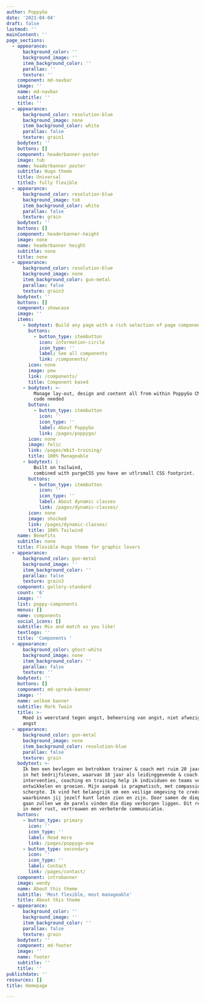 ```yaml
---
author: PoppyGo
date: '2021-04-04'
draft: false
lastmod: ''
mainContent: ''
page_sections:
  - appearance:
      background_color: ''
      background_image: ''
      item_background_color: ''
      parallax: ''
      texture: ''
    component: md-navbar
    image: ''
    name: md-navbar
    subtitle: ''
    title: ''
  - appearance:
      background_color: resolution-blue
      background_image: none
      item_background_color: white
      parallax: false
      texture: grain1
    bodytext: ''
    buttons: []
    component: headerbanner-poster
    image: tub
    name: headerbanner poster
    subtitle: Hugo theme
    title: Universal
    title2: fully flexible
  - appearance:
      background_color: resolution-blue
      background_image: tub
      item_background_color: white
      parallax: false
      texture: grain
    bodytext: ''
    buttons: []
    component: headerbanner-height
    image: none
    name: headerbanner height
    subtitle: none
    title: none
  - appearance:
      background_color: resolution-blue
      background_image: none
      item_background_color: gun-metal
      parallax: false
      texture: grain3
    bodytext: ''
    buttons: []
    component: showcase
    image: ''
    items:
      - bodytext: Build any page with a rich selection of page components
        buttons:
          - button_type: itembutton
            icon: information-circle
            icon_type: ''
            label: See all components
            link: /components/
        icon: none
        image: pew
        link: /components/
        title: Component based
      - bodytext: >-
          Manage lay-out, design and content all from within PoppyGo CMS. No
          code needed
        buttons:
          - button_type: itembutton
            icon: ''
            icon_type: ''
            label: About PoppyGo
            link: /pages/poppygo/
        icon: none
        image: felic
        link: /pages/mbit-training/
        title: 100% Manageable
      - bodytext: |-
          Built on tailwind,
          combined with purgeCSS you have an utlrsmall CSS footprint.
        buttons:
          - button_type: itembutton
            icon: ''
            icon_type: ''
            label: About dynamic classes
            link: /pages/dynamic-classes/
        icon: none
        image: shocked
        link: /pages/dynamic-classes/
        title: 100% Tailwind
    name: Benefits
    subtitle: none
    title: Flexible Hugo theme for graphic lovers
  - appearance:
      background_color: gun-metal
      background_image: ''
      item_background_color: ''
      parallax: false
      texture: grain3
    component: gallery-standard
    count: '6'
    image: ''
    list: poppy-components
    menus: []
    name: components
    social_icons: []
    subtitle: Mix and match as you like!
    textlogo: ''
    title: 'Components '
  - appearance:
      background_color: ghost-white
      background_image: none
      item_background_color: ''
      parallax: false
      texture: ''
    bodytext: ''
    buttons: []
    component: md-spreuk-banner
    image: ''
    name: welkom banner
    subtitle: Mark Twain
    title: >-
      Moed is weerstand tegen angst, beheersing van angst, niet afwezigheid van
      angst
  - appearance:
      background_color: gun-metal
      background_image: none
      item_background_color: resolution-blue
      parallax: false
      texture: grain
    bodytext: >-
      Ik ben een bevlogen en betrokken trainer & coach met ruim 20 jaar ervaring
      in het bedrijfsleven, waarvan 10 jaar als leidinggevende & coach. Met mijn
      interventies, coaching en training help ik individuen en teams verder te
      ontwikkelen en groeien. Mijn aanpak is pragmatisch, met compassie en
      scherpte. Ik vind het belangrijk om een veilige omgeving te creëren
      waarbinnen jij jezelf kunt laten zien en zijn. Door samen de diepte in te
      gaan zullen we de parels vinden die diep verborgen liggen. Dit resulteert
      in meer rust, vertrouwen en verbeterde communicatie.
    buttons:
      - button_type: primary
        icon: ''
        icon_type: ''
        label: Read more
        link: /pages/poppygo-one
      - button_type: secondary
        icon: ''
        icon_type: ''
        label: Contact
        link: /pages/contact/
    component: introbanner
    image: wendy
    name: About this theme
    subtitle: 'Most flexible, most manageable'
    title: About this theme
  - appearance:
      background_color: ''
      background_image: ''
      item_background_color: ''
      parallax: false
      texture: grain
    bodytext: ''
    component: md-footer
    image: ''
    name: footer
    subtitle: ''
    title: ''
publishdate: ''
resources: []
title: Homepage

---
```

